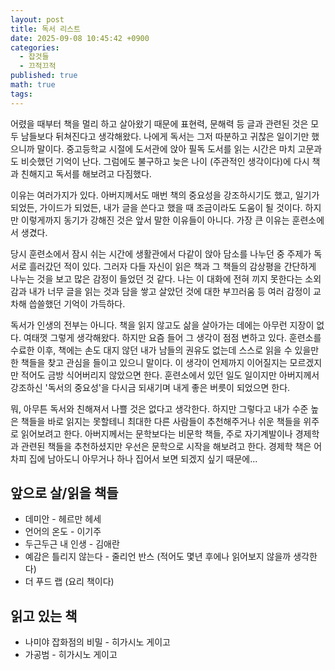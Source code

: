 ```yaml
---
layout: post
title: 독서 리스트
date: 2025-09-08 10:45:42 +0900
categories:
  - 잡것들
  - 끄적끄적
published: true
math: true
tags:
---
```

어렸을 때부터 책을 멀리 하고 살아왔기 때문에 표현력, 문해력 등 글과 관련된 것은 모두 남들보다 뒤쳐진다고 생각해왔다. 나에게 독서는 그저 따분하고 귀찮은 일이기만 했으니까 말이다. 중고등학교 시절에 도서관에 앉아 필독 도서를 읽는 시간은 마치 고문과도 비슷했던 기억이 난다. 그럼에도 불구하고 늦은 나이 (주관적인 생각이다)에 다시 책과 친해지고 독서를 해보려고 다짐했다.

이유는 여러가지가 있다. 아버지께서도 매번 책의 중요성을 강조하시기도 했고, 일기가 되었든, 가이드가 되었든, 내가 글을 쓴다고 했을 때 조금이라도 도움이 될 것이다. 하지만 이렇게까지 동기가 강해진 것은 앞서 말한 이유들이 아니다. 가장 큰 이유는 훈련소에서 생겼다.

당시 훈련소에서 잠시 쉬는 시간에 생활관에서 다같이 앉아 담소를 나누던 중 주제가 독서로 흘러갔던 적이 있다. 그러자 다들 자신이 읽은 책과 그 책들의 감상평을 간단하게 나누는 것을 보고 많은 감정이 들었던 것 같다. 나는 이 대화에 전혀 끼지 못한다는 소외감과 내가 너무 글을 읽는 것과 담을 쌓고 살았던 것에 대한 부끄러움 등 여러 감정이 교차해 씁쓸했던 기억이 가득하다. 

독서가 인생의 전부는 아니다. 책을 읽지 않고도 삶을 살아가는 데에는 아무런 지장이 없다. 여태껏 그렇게 생각해왔다. 하지만 요즘 들어 그 생각이 점점 변하고 있다. 훈련소를 수료한 이후, 책에는 손도 대지 않던 내가 남들의 권유도 없는데 스스로 읽을 수 있을만한 책들을 찾고 관심을 들이고 있으니 말이다. 이 생각이 언제까지 이어질지는 모르겠지만 적어도 금방 식어버리지 않았으면 한다. 훈련소에서 있던 일도 일이지만 아버지께서 강조하신 '독서의 중요성'을 다시금 되새기며 내게 좋은 버릇이 되었으면 한다.

뭐, 아무튼 독서와 친해져서 나쁠 것은 없다고 생각한다. 하지만 그렇다고 내가 수준 높은 책들을 바로 읽지는 못할테니 최대한 다른 사람들이 추천해주거나 쉬운 책들을 위주로 읽어보려고 한다. 아버지께서는 문학보다는 비문학 책들, 주로 자기계발이나 경제학과 관련된 책들을 추천하셨지만 우선은 문학으로 시작을 해보려고 한다. 경제학 책은 어차피 집에 남아도니 아무거나 하나 집어서 보면 되겠지 싶기 때문에...

## 앞으로 살/읽을 책들

- 데미안 - 헤르만 헤세
- 언어의 온도 - 이기주
- 두근두근 내 인생 - 김애란
- 예감은 틀리지 않는다 - 줄리언 반스 (적어도 몇년 후에나 읽어보지 않을까 생각한다)
- 더 푸드 랩 (요리 책이다)

## 읽고 있는 책
- 나미야 잡화점의 비밀 - 히가시노 게이고
- 가공범 - 히가시노 게이고
